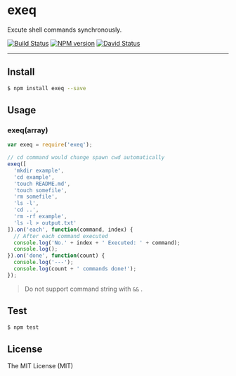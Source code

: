 # exeq

Excute shell commands synchronously.

[![Build Status](https://travis-ci.org/afc163/exeq.png)](https://travis-ci.org/afc163/exeq)
[![NPM version](https://badge.fury.io/js/exeq.png)](http://badge.fury.io/js/exeq)
[![David Status](https://david-dm.org/afc163/exeq.png)](https://david-dm.org/afc163/exeq)

---

## Install

```bash
$ npm install exeq --save
```

## Usage

### exeq(array)

```js
var exeq = require('exeq');

// cd command would change spawn cwd automatically
exeq([
  'mkdir example',
  'cd example',
  'touch README.md',
  'touch somefile',
  'rm somefile',
  'ls -l',
  'cd ..',
  'rm -rf example',
  'ls -l > output.txt'
]).on('each', function(command, index) {
  // After each command executed
  console.log('No.' + index + ' Executed: ' + command);
  console.log();
}).on('done', function(count) {
  console.log('---');
  console.log(count + ' commands done!');
});
```

> Do not support command string with `&&` .

## Test

```bash
$ npm test
```

## License

The MIT License (MIT)
